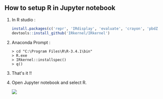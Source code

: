 ## How to setup R in Jupyter notebook

1. In R studio : 

   ```r
   install.packages(c('repr', 'IRdisplay', 'evaluate', 'crayon', 'pbdZMQ', 'devtools', 'uuid', 'digest')) 
   devtools::install_github('IRkernel/IRkernel')
   ```

   

2. Anaconda Prompt : 

   ```
   > cd "C:\Program Files\R\R-3.4.1\bin"
   > R.exe
   > IRkernel::installspec()
   > q()
   ```

   

3. That's it !!

4. Open Jupyter notebook and select R.

   ![](C:\Users\Weber\Documents\GitHub\TMU-GIDS\大數據統計與預測\Capture.PNG)